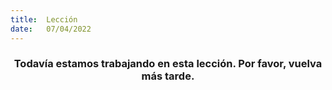 ```yaml
---
title:  Lección
date:   07/04/2022
---
```


### <center>Todavía estamos trabajando en esta lección. Por favor, vuelva más tarde.</center>